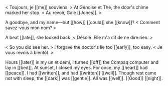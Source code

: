   
< Toujours, je [[me]] souviens. > At Génoise et Thé, the door's chime marked her stop. < Au revoir, Gale [[Jones]]. >  
  
A goodbye, and my name—but [[how]] [[could]] she [[know]]? < Comment savez-vous mon nom? >  
  
A beat [[late]], she looked back. < Désolé. Elle m'a dit de ne dire rien. >  
  
< So you did see her. > I forgave the doctor's lie too [[early]], too easy. < Je vous revois à bientôt. >  
  
Hours [[later]] in my un et demi, I turned [[off]] the Compaq computer and lay in [[bed]]. At sunset, I closed my eyes. For once, my [[heart]] had [[peace]]. I had [[written]], and had [[written]] [[well]]. Though rest came not with sleep, the [[dark]] was [[gentle]]. All was [[well]]. [[Good]] [[night]].